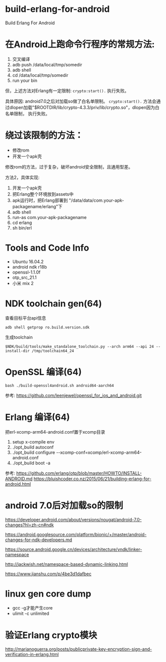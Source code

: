 # build-erlang-for-android
Build Erlang For Android

# 在Android上跑命令行程序的常规方法:

  1. 交叉编译
  2. adb push /data/local/tmp/somedir
  3. adb shell
  4. cd /data/local/tmp/somedir
  5. run your bin


但，上述方法对Erlang有一定限制:
`crypto:start().`
执行失败。

具体原因: android7.0之后对加载so做了白名单限制。
`crypto:start().`
方法会通过dlopen加载"$ROOTDIR/lib/crypto-4.3.3/priv/lib/crypto.so"，dlopen因为白名单限制，
执行失败。


# 绕过该限制的方法：

  - 修改rom
  - 开发一个apk壳 

修改rom的方法，过于复杂，破坏android安全限制，且通用型差。

方法2，具体实现:
  1. 开发一个apk壳
  2. 把Erlang整个环境放到assets中
  3. apk运行时，把Erlang部署到 "/data/data/com.your-apk-packagename/erlang"下
  4. adb shell
  5. run-as com.your-apk-packagename
  6. cd erlang
  7. sh bin/erl


# Tools and Code Info

- Ubuntu 16.04.2
- android ndk r18b
- openssl-1.1.0f
- otp_src_21.1
- 小米 mix 2


# NDK toolchain gen(64)

查看目标平台api信息

`adb shell getprop ro.build.version.sdk` 


生成toolchain

`$NDK/build/tools/make_standalone_toolchain.py --arch arm64 --api 24 --install-dir /tmp/toolchain64_24`


# OpenSSL 编译(64)

`bash ./build-openssl4android.sh android64-aarch64`

参考: 
https://github.com/leenjewel/openssl_for_ios_and_android.git

# Erlang 编译(64)

把erl-xcomp-arm64-android.conf置于xcomp目录

1. setup x-compile env
2. ./opt_build autoconf
3. ./opt_build configure --xcomp-conf=xcomp/erl-xcomp-arm64-android.conf
4. ./opt_build boot -a

参考: 
https://github.com/erlang/otp/blob/master/HOWTO/INSTALL-ANDROID.md
https://bluishcoder.co.nz/2015/06/21/building-erlang-for-android.html


# android 7.0后对加载so的限制

https://developer.android.com/about/versions/nougat/android-7.0-changes?hl=zh-cn#ndk

https://android.googlesource.com/platform/bionic/+/master/android-changes-for-ndk-developers.md

https://source.android.google.cn/devices/architecture/vndk/linker-namespace

http://jackwish.net/namespace-based-dynamic-linking.html

https://www.jianshu.com/p/4be3d1dafbec


# linux gen core dump

  - gcc -g才能产生core
  - ulimit -c unlimited


# 验证Erlang crypto模块

http://marianoguerra.org/posts/publicprivate-key-encryption-sign-and-verification-in-erlang.html  

